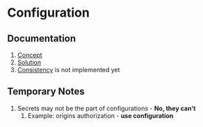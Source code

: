 # Configuration

## Documentation

1. [Concept](./docs/00.concept.md)
2. [Solution](./docs/01.solution.md)
3. [Consistency](./docs/02.consistency.md) is not implemented yet

## Temporary Notes

1. Secrets may not be the part of configurations - **No, they can't**
    1. Example: origins authorization - **use configuration**

